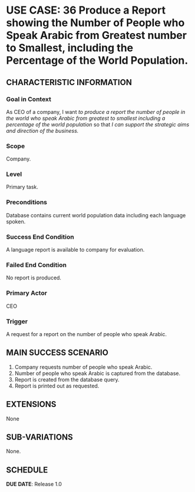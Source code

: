 # USE CASE: 36 Produce a Report showing the Number of People who Speak Arabic from Greatest number to Smallest, including the Percentage of the World Population.

## CHARACTERISTIC INFORMATION

### Goal in Context

As CEO of a company, I want *to produce a report the number of people in the world who speak Arabic from greatest to smallest including a percentage of the world population* so that *I can support the strategic aims and direction of the business.*

### Scope

Company.

### Level

Primary task.

### Preconditions

Database contains current world population data including each language spoken.

### Success End Condition

A language report is available to company for evaluation.

### Failed End Condition

No report is produced.

### Primary Actor

CEO

### Trigger

A request for a report on the number of people who speak Arabic.

## MAIN SUCCESS SCENARIO

1. Company requests number of people who speak Arabic.
2. Number of people who speak Arabic is captured from the database.
3. Report is created from the database query.
4. Report is printed out as requested.

## EXTENSIONS

None

## SUB-VARIATIONS

None.

## SCHEDULE

**DUE DATE**: Release 1.0